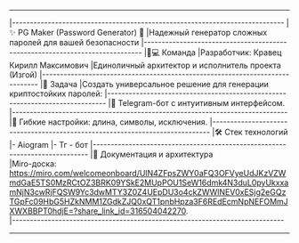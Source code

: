 _____________________________________________________________________________
|----------------------------------------------------------------------------
|✨ PG Maker (Password Generator) 🔐
|Надежный генератор сложных паролей для вашей безопасности
|-----------------------------------------------------------------------------
|🧑💻 Команда
|Разработчик: Кравец Кирилл Максимович
|Единоличный архитектор и исполнитель проекта (Изгой)
|-----------------------------------------------------------------------------
|🎯 Задача
|Создать универсальное решение для генерации криптостойких паролей:
|-----------------------------------------------------------------------------
|🤖 Telegram-бот с интуитивным интерфейсом.
|-----------------------------------------------------------------------------
|🔧 Гибкие настройки: длина, символы, исключения.
|-----------------------------------------------------------------------------
|🛠️ Стек технологий
|- Aiogram
|- Тг - бот
|----------------------------------------------------------------------------
|📌 Документация и архитектура                                              
|Miro-доска: https://miro.com/welcomeonboard/UlN4ZFpsZWY0aFQ3OFVyeUdJKzVZWmdGaE5TS0MzRCtOZ3BRK09YSkE2MUpPOU1SeW16dmk4N3duL0pyUkxxamNjN3cwRjFQSW9Yc3dwMTY3Z0Z4UEpDU3o4ckZWWlNEV0xESjg2eGQzTGpFc09HbG5HZkNMM1ZGdkZJQ0xQT1pnbHpza3F6REdEcmNpNEFOMmJXWXBBPT0hdjE=?share_link_id=316504042270.                      
|----------------------------------------------------------------------------
_____________________________________________________________________________
